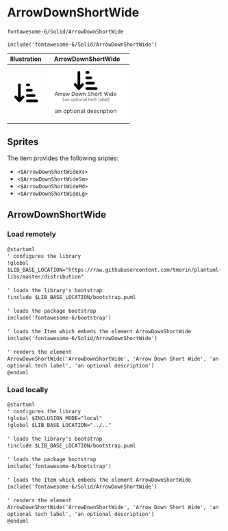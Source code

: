 # ArrowDownShortWide


```text
fontawesome-6/Solid/ArrowDownShortWide
```

```text
include('fontawesome-6/Solid/ArrowDownShortWide')
```



| Illustration | ArrowDownShortWide |
| :---: | :---: |
| ![illustration for Illustration](../../fontawesome-6/Solid/ArrowDownShortWide.png) | ![illustration for ArrowDownShortWide](../../fontawesome-6/Solid/ArrowDownShortWide.Local.png) |



## Sprites
The item provides the following sriptes:

- `<$ArrowDownShortWideXs>`
- `<$ArrowDownShortWideSm>`
- `<$ArrowDownShortWideMd>`
- `<$ArrowDownShortWideLg>`





## ArrowDownShortWide

### Load remotely
```plantuml
@startuml
' configures the library
!global $LIB_BASE_LOCATION="https://raw.githubusercontent.com/tmorin/plantuml-libs/master/distribution"

' loads the library's bootstrap
!include $LIB_BASE_LOCATION/bootstrap.puml

' loads the package bootstrap
include('fontawesome-6/bootstrap')

' loads the Item which embeds the element ArrowDownShortWide
include('fontawesome-6/Solid/ArrowDownShortWide')

' renders the element
ArrowDownShortWide('ArrowDownShortWide', 'Arrow Down Short Wide', 'an optional tech label', 'an optional description')
@enduml
```

### Load locally
```plantuml
@startuml
' configures the library
!global $INCLUSION_MODE="local"
!global $LIB_BASE_LOCATION="../.."

' loads the library's bootstrap
!include $LIB_BASE_LOCATION/bootstrap.puml

' loads the package bootstrap
include('fontawesome-6/bootstrap')

' loads the Item which embeds the element ArrowDownShortWide
include('fontawesome-6/Solid/ArrowDownShortWide')

' renders the element
ArrowDownShortWide('ArrowDownShortWide', 'Arrow Down Short Wide', 'an optional tech label', 'an optional description')
@enduml
```

